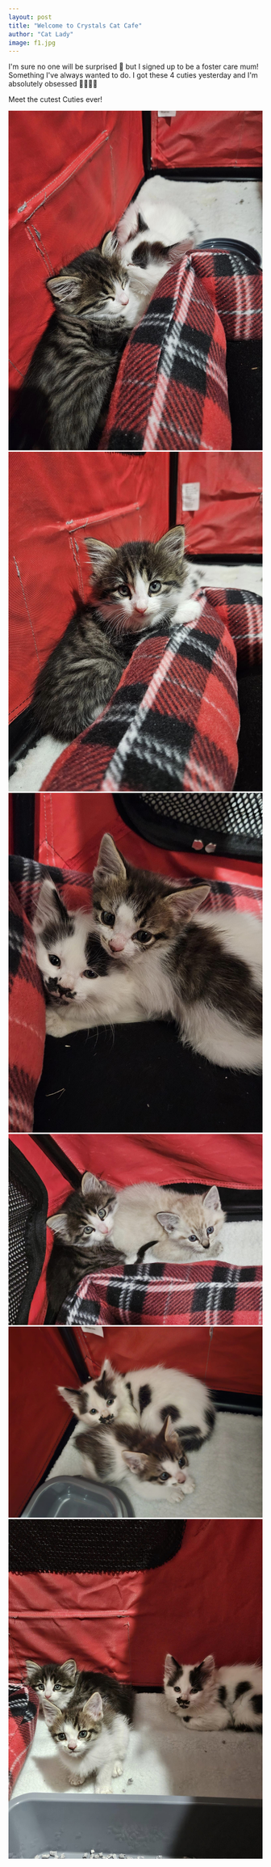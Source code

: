 ```yaml
---
layout: post
title: "Welcome to Crystals Cat Cafe"
author: "Cat Lady"
image: f1.jpg
---
```


I'm sure no one will be surprised 🤭 but I signed up to be a foster care mum! Something I've always wanted to do. I got these 4 cuties yesterday and I'm absolutely obsessed 🥹🥹🥰🥰

<!-- ![f1](../assets/img/f1.jpg "Cutie 1") -->

Meet the cutest Cuties ever!

![f2](../assets/img/f2.jpg "Cutie 2")
![f3](../assets/img/f3.jpg "Cutie 3")
![f4](../assets/img/f4.jpg "Cutie 4")
![f5](../assets/img/f5.jpg "Cutie 5")
![f6](../assets/img/f6.jpg "Cutie 6")
![f7](../assets/img/f7.jpg "Cutie 7")
